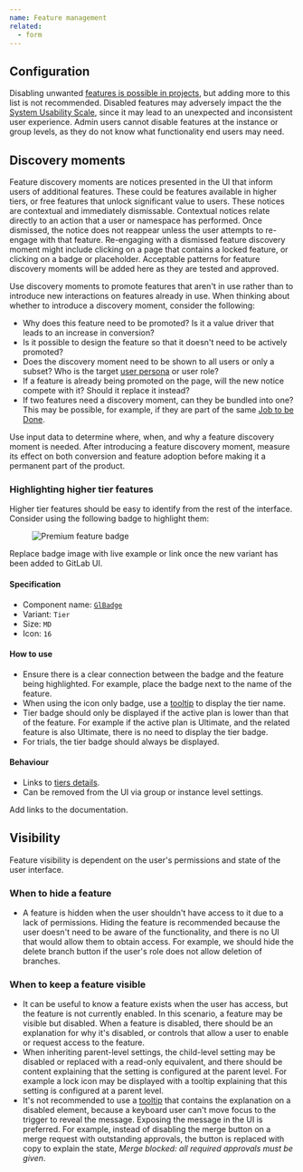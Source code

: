 ```yaml
---
name: Feature management
related:
  - form
---
```


## Configuration

Disabling unwanted [features is possible in projects](https://docs.gitlab.com/ee/user/project/settings/#sharing-and-permissions), but adding more to this list is not recommended. Disabled features may adversely impact the the [System Usability Scale](https://about.gitlab.com/handbook/engineering/ux/performance-indicators/system-usability-scale/), since it may lead to an unexpected and inconsistent user experience. Admin users cannot disable features at the instance or group levels, as they do not know what functionality end users may need.

## Discovery moments

Feature discovery moments are notices presented in the UI that inform users of additional features. These could be features available in higher tiers, or free features that unlock significant value to users. These notices are contextual and immediately dismissable. Contextual notices relate directly to an action that a user or namespace has performed. Once dismissed, the notice does not reappear unless the user attempts to re-engage with that feature. Re-engaging with a dismissed feature discovery moment might include clicking on a page that contains a locked feature, or clicking on a badge or placeholder. Acceptable patterns for feature discovery moments will be added here as they are tested and approved.

Use discovery moments to promote features that aren't in use rather than to introduce new interactions on features already in use. When thinking about whether to introduce a discovery moment, consider the following:

* Why does this feature need to be promoted? Is it a value driver that leads to an increase in conversion?
* Is it possible to design the feature so that it doesn't need to be actively promoted? 
* Does the discovery moment need to be shown to all users or only a subset? Who is the target [user persona](https://about.gitlab.com/handbook/marketing/strategic-marketing/roles-personas/#user-personas) or user role?
* If a feature is already being promoted on the page, will the new notice compete with it? Should it replace it instead?
* If two features need a discovery moment, can they be bundled into one? This may be possible, for example, if they are part of the same [Job to be Done](https://about.gitlab.com/handbook/engineering/ux/jobs-to-be-done/).

Use input data to determine where, when, and why a feature discovery moment is needed. After introducing a feature discovery moment, measure its effect on both conversion and feature adoption before making it a permanent part of the product.

### Highlighting higher tier features

Higher tier features should be easy to identify from the rest of the interface. Consider using the following badge to highlight them: 

<figure class="figure" role="figure" aria-label="Higher tier feature badge">
  <img class="figure-img" src="/img/higher-tier-feature-badges.svg" alt="Premium feature badge" role="img" />
</figure>

<todo>Replace badge image with live example or link once the new variant has been added to GitLab UI.</todo>
 
#### Specification

* Component name: [`GlBadge`](https://design.gitlab.com/components/badge/code)
* Variant: `Tier`
* Size: `MD`
* Icon: `16`

#### How to use

* Ensure there is a clear connection between the badge and the feature being highlighted. For example, place the badge next to the name of the feature.
* When using the icon only badge, use a [tooltip](/components/tooltip) to display the tier name.
* Tier badge should only be displayed if the active plan is lower than that of the feature. For example if the active plan is Ultimate, and the related feature is also Ultimate, there is no need to display the tier badge.
* For trials, the tier badge should always be displayed.

#### Behaviour

* Links to [tiers details](https://about.gitlab.com/pricing/).
* Can be removed from the UI via group or instance level settings.

<todo>Add links to the documentation.</todo>

## Visibility

Feature visibility is dependent on the user's permissions and state of the user interface.

### When to hide a feature

* A feature is hidden when the user shouldn't have access to it due to a lack of permissions. Hiding the feature is recommended because the user doesn't need to be aware of the functionality, and there is no UI that would allow them to obtain access. For example, we should hide the delete branch button if the user's role does not allow deletion of branches.

### When to keep a feature visible

* It can be useful to know a feature exists when the user has access, but the feature is not currently enabled. In this scenario, a feature may be visible but disabled. When a feature is disabled, there should be an explanation for why it's disabled, or controls that allow a user to enable or request access to the feature.
* When inheriting parent-level settings, the child-level setting may be disabled or replaced with a read-only equivalent, and there should be content explaining that the setting is configured at the parent level. For example a lock icon may be displayed with a tooltip explaining that this setting is configured at a parent level.
* It's not recommended to use a [tooltip](/components/tooltip) that contains the explanation on a disabled element, because a keyboard user can't move focus to the trigger to reveal the message. Exposing the message in the UI is preferred. For example, instead of disabling the merge button on a merge request with outstanding approvals, the button is replaced with copy to explain the state, _Merge blocked: all required approvals must be given_.
